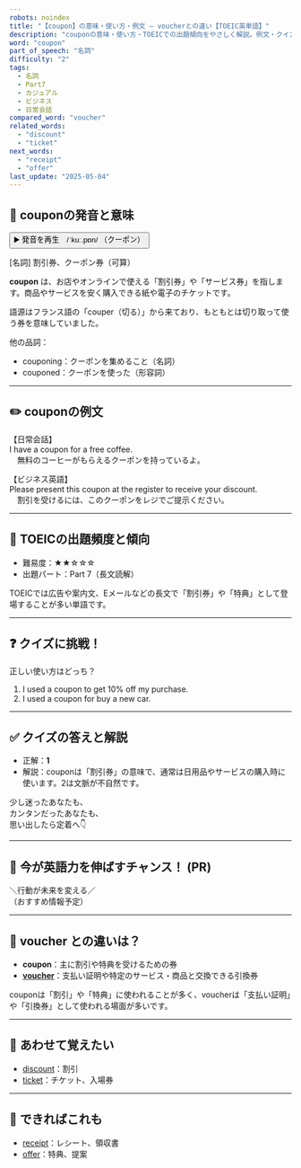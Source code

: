 ```yaml
---
robots: noindex
title: "【coupon】の意味・使い方・例文 ― voucherとの違い【TOEIC英単語】"
description: "couponの意味・使い方・TOEICでの出題傾向をやさしく解説。例文・クイズ付きでvoucherとの違いもわかりやすく学べます。"
word: "coupon"
part_of_speech: "名詞"
difficulty: "2"
tags:
  - 名詞
  - Part7
  - カジュアル
  - ビジネス
  - 日常会話
compared_word: "voucher"
related_words:
  - "discount"
  - "ticket"
next_words:
  - "receipt"
  - "offer"
last_update: "2025-05-04"
---
```


## 🔰 couponの発音と意味

<button class="play-audio" onclick="playTTS('coupon')">
  <span class="play-audio-main">
    ▶️ 発音を再生　/ˈkuː.pɒn/
  </span>
  <span class="play-audio-sub">
    （クーポン）
  </span>
</button>

[名詞] 割引券、クーポン券（可算）

**coupon** は、お店やオンラインで使える「割引券」や「サービス券」を指します。商品やサービスを安く購入できる紙や電子のチケットです。

語源はフランス語の「couper（切る）」から来ており、もともとは切り取って使う券を意味していました。

他の品詞：  
- couponing：クーポンを集めること（名詞）
- couponed：クーポンを使った（形容詞）

---

## ✏️ couponの例文

【日常会話】  
I have a coupon for a free coffee.  
　無料のコーヒーがもらえるクーポンを持っているよ。

【ビジネス英語】  
Please present this coupon at the register to receive your discount.  
　割引を受けるには、このクーポンをレジでご提示ください。

---

## 🎯 TOEICの出題頻度と傾向

- 難易度：★★☆☆☆
- 出題パート：Part 7（長文読解）

TOEICでは広告や案内文、Eメールなどの長文で「割引券」や「特典」として登場することが多い単語です。

---

## ❓ クイズに挑戦！

正しい使い方はどっち？

1. I used a coupon to get 10% off my purchase.  
2. I used a coupon for buy a new car.

---

## ✅ クイズの答えと解説

- 正解：**1**
- 解説：couponは「割引券」の意味で、通常は日用品やサービスの購入時に使います。2は文脈が不自然です。

少し迷ったあなたも、  
カンタンだったあなたも、  
思い出したら定着へ👇️

---

## 🚀 今が英語力を伸ばすチャンス！ (PR)

<div class="info-center">
＼行動が未来を変える／<br>  
（おすすめ情報予定）
</div>

---

## 🤔  voucher との違いは？

- **coupon**：主に割引や特典を受けるための券
- **[voucher](/word/voucher)**：支払い証明や特定のサービス・商品と交換できる引換券

couponは「割引」や「特典」に使われることが多く、voucherは「支払い証明」や「引換券」として使われる場面が多いです。

---

## 🧩 あわせて覚えたい

- [discount](/word/discount)：割引
- [ticket](/word/ticket)：チケット、入場券

---

## 📖 できればこれも

- [receipt](/word/receipt)：レシート、領収書
- [offer](/word/offer)：特典、提案

<!-- cvid: aid12_bid14 -->
